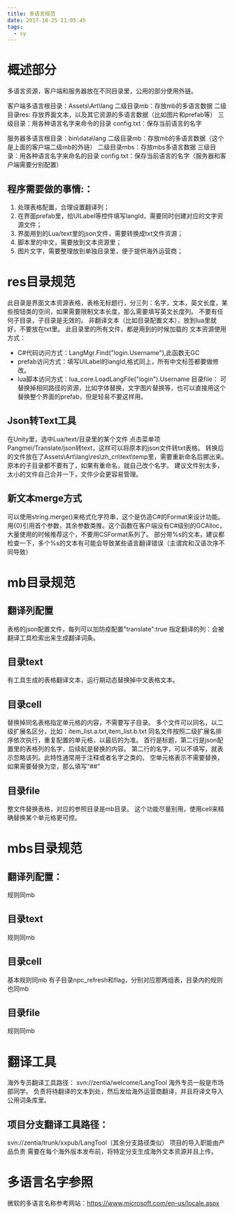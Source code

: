 ```yaml
---
title: 多语言规范
date: 2017-10-25 11:05:45
tags:
  - sy
---
```


# 概述部分
多语言资源，客户端和服务器放在不同目录里，公用的部分使用外链。

客户端多语言根目录：Assets\Art\lang
二级目录mb：存放mb的多语言数据
二级目录res: 存放界面文本，以及其它资源的多语言数据（比如图片和prefab等）
三级目录：用各种语言名字来命令的目录
config.txt：保存当前语言的名字

服务器多语言根目录：bin\data\lang
二级目录mb：存放mb的多语言数据（这个是上面的客户端二级mb的外链）
二级目录mbs：存放mbs多语言数据
三级目录：用各种语言名字来命名的目录
config.txt：保存当前语言的名字（服务器和客户端需要分别配置）

## 程序需要做的事情:：
1. 处理表格配置，合理设置翻译列；
2. 在界面prefab里，给UILabel等控件填写langId，需要同时创建对应的文字资源文件；
3. 界面用到的Lua/text里的json文件，需要转换成txt文件资源；
4. 脚本里的中文，需要放到文本资源里；
5. 图片文字，需要整理放到单独目录里，便于提供海外运营商；

# res目录规范
此目录是界面文本资源表格，表格无标题行，分三列：名字，文本，英文长度，某些按钮类的空间，如果需要限制文本长度，那么需要填写英文长度列。
不要有任何子目录，子目录是无效的。
非翻译文本（比如目录配置文本），放到lua里就好，不要放在txt里。
此目录里的所有文件，都是用到的时候加载的
文本资源使用方式：
- C#代码访问方式：LangMgr.Find("login.Username"),此函数无GC
- prefab访问方式：填写UILabel的langId,格式同上，所有中文标签都要做修改。
- lua脚本访问方式：lua_core.LoadLangFile("login").Username
目录file：
可替换掉相同路径的资源，比如字体替换，文字图片替换等，也可以直接用这个替换整个界面的prefab，但是轻易不要这样用。

## Json转Text工具
在Unity里，选中Lua/text/目录里的某个文件
点击菜单项Pangmei/Translate/json转text，这样可以将原本的json文件转txt表格。
转换后的文件放在了Assets\Art\lang\res\zh_cn\text\temp里，需要重新命名后挪出来。
原本的子目录都不要有了，如果有重命名，就自己改个名字。
建议文件别太多，太小的文件自己合并一下，文件少会更容易管理。
## 新文本merge方式
可以使用string.merge()来格式化字符串，这个是仿造C#的Format来设计功能。用{0}引用首个参数，其余参数类推。这个函数在客户端没有C#级别的GCAlloc，大量使用的时候推荐这个，不要用CSFormat系列了。
部分带%s的文本，建议都检查一下，多个%s的文本有可能会导致某些语言翻译错误（主谓宾和汉语次序不同导致）
# mb目录规范
## 翻译列配置
表格的json配置文件，每列可以加防疫配置"translate":true
指定翻译的列：会被翻译工具检索出来生成翻译词条。
## 目录text
有工具生成的表格翻译文本，运行期动态替换掉中文表格文本。
## 目录cell
替换掉同名表格指定单元格的内容，不需要写子目录。
多个文件可以同名，以二级扩展名区分，比如：item_list.a.txt,item_list.b.txt
同名文件按照二级扩展名排序依次执行，重复配置的单元格，以最后的为准。
首行是标题，第二行是json配置里的表格列的名字，后续航是替换的内容。
第二行的名字，可以不填写，就表示忽略该列。此特性通常用于注释或者名字之类的。
空单元格表示不需要替换，如果需要替换为空，那么填写“##”
## 目录file
整文件替换表格，对应的参照目录是mb目录。
这个功能尽量别用，使用cell来精确替换某个单元格更可控。
# mbs目录规范
## 翻译列配置：
规则同mb
## 目录text
规则同mb
## 目录cell
基本规则同mb
有子目录npc_refresh和flag，分别对应那两组表，目录内的规则也同mb
## 目录file
规则同mb
# 翻译工具
海外专员翻译工具路径：
svn://zentia/welcome/LangTool
海外专员一般是市场部同学。
负责将待翻译的文本到处，然后发给海外运营商翻译，并且将译文导入公用词条库里。
## 项目分支翻译工具路径：
svn://zentia/trunk/xxpub/LangTool（其余分支路径类似）
项目的导入职能由产品负责
需要在每个海外版本发布前，将特定分支生成海外文本资源并且上传。
# 多语言名字参照
微软的多语言名称参考网站：https://www.microsoft.com/en-us/locale.aspx